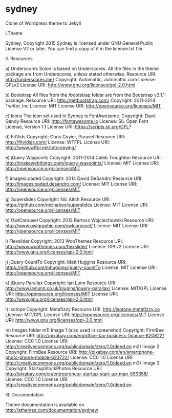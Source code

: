 # sydney
Clone of Wordpress theme to Jekyll

I.Theme

Sydney, Copyright 2015
Sydney is licensed under GNU General Public License V2 or later. You can find a copy of it in the license.txt file.

II. Resources

a) Underscores
Solon is based on Underscores. All the files in the theme package are from Underscores, unless stated otherwise.
Resource URI: http://underscores.me/
Copyright: Automattic, automattic.com
License: GPLv2
License URI: http://www.gnu.org/licenses/gpl-2.0.html

b) Bootstrap
All files from the /bootstrap folder are from the Bootstrap v3.1.1 package.
Resource URI: http://getbootstrap.com/
Copyright: 2011-2014 Twitter, Inc
License: MIT
License URI: http://opensource.org/licenses/MIT

c) Icons
The icon set used in Sydney is FontAwesome.
Copyright: Dave Gandy
Resource URI: http://fontawesome.io
License: SIL Open Font License, Version 1.1
License URI: https://scripts.sil.org/OFL?

d) FitVids
Copyright: Chris Coyier, Paravel
Resource URI: http://fitvidsjs.com/
License: WTFPL
License URI: http://www.wtfpl.net/txt/copying/

e) jQuery Waypoints
Copyright: 2011-2014 Caleb Troughton
Resource URI: http://imakewebthings.com/jquery-waypoints/
License: MIT
License URI: http://opensource.org/licenses/MIT

f) imagesLoaded
Copyright: 2014 David DeSandro
Resource URI: http://imagesloaded.desandro.com/
License: MIT
License URI: http://opensource.org/licenses/MIT

g) Superslides
Copyright: Nic Aitch
Resource URI: https://github.com/nicinabox/superslides
License: MIT
License URI: http://opensource.org/licenses/MIT

h) OwlCarousel
Copyright: 2013 Bartosz Wojciechowski
Resource URI: http://www.owlgraphic.com/owlcarousel/
License: MIT
License URI: http://opensource.org/licenses/MIT

i) Flexslider
Copyright: 2013 WooThemes
Resource URI: http://www.woothemes.com/flexslider/
License: GPLv2
License URI: http://www.gnu.org/licenses/gpl-2.0.html

j) jQuery CountTo
Copyright: Matt Huggins
Resource URI: https://github.com/mhuggins/jquery-countTo
License: MIT
License URI: http://opensource.org/licenses/MIT

k) jQuery Parallax
Copyright: Ian Lunn
Resource URI: http://www.ianlunn.co.uk/plugins/jquery-parallax/
License: MIT/GPL
License URI: http://opensource.org/licenses/MIT
License URI: http://www.gnu.org/licenses/gpl-2.0.html

l) Isotope
Copyright: Metafizzy
Resource URI: http://isotope.metafizzy.co
License: MIT/GPL
License URI: http://opensource.org/licenses/MIT
License URI: http://www.gnu.org/licenses/gpl-3.0.html

m) Images folder
m1) Image 1 (also used in screenshot)
Copyright: FirmBee
Resource URI: http://pixabay.com/en/office-tax-business-finance-620822/
License: CC0 1.0
License URI: http://creativecommons.org/publicdomain/zero/1.0/deed.en
m2) Image 2
Copyright: FirmBee
Resource URI: http://pixabay.com/en/smartphone-photo-phone-mobile-623722/
License: CC0 1.0
License URI: http://creativecommons.org/publicdomain/zero/1.0/deed.en
m3) Image 3
Copyright: StartupStockPhotos
Resource URI: http://pixabay.com/en/entrepreneur-startup-start-up-man-593358/
License: CC0 1.0
License URI: http://creativecommons.org/publicdomain/zero/1.0/deed.en


III. Documentation

Theme documentation is available on http://athemes.com/documentation/sydney/
